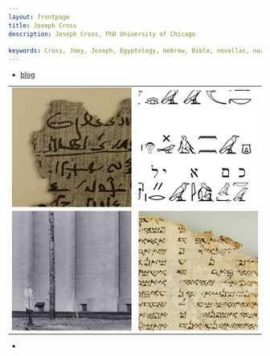```yaml
---
layout: frontpage
title: Joseph Cross
description: Joseph Cross, PhD University of Chicago

keywords: Cross, Joey, Joseph, Egyptology, Hebrew, Bible, novellas, narrative, literature, Chicago, Demotic, Lafayette, Louisiana
---
```


  <div class="navbar-inner">
      <ul class="nav">
          <!--<li><a href="{{ BASE_PATH }}/cross_cv.pdf">cv</a></li>-->
          <!--<li><a href="https://github.com/jjcross">github</a></li>-->
          <li><a href="{{ BASE_PATH}}/blog">blog</a></li>
         <!--<li><a href="https://twitter.com/jjjjjjjjjjcross">@jjjjjjjjjjcross</a></li>-->
      </ul>
  </div>
</div>

<table class="wide">
<tr align="left">
  <td class="left" align="right">
    <a href="publpics/pspiegelberg.html">
        <img src="publpics/pspiegelberg.png" alt="Closeup of Papyrus Spiegelberg, col. 7" title="Portion of Papyrus Spiegelberg, col. 7"/>
    </a>
  </td>
  <td class="left" align="left">
    <a href="publpics/SemiticTexts.fig2.html">
        <img src="publpics/SemiticTexts.fig2.png" alt="Northwest Semitic text in P. Anastasi I" title="Northwest Semitic text in P. Anastasi I"/>
    </a>
  </td>
</tr>
<tr align="left" align="right">
  <td class="right">
    <a href="publpics/elevator.html">
        <img src="publpics/elevator.png" alt="Grain elevator" title="Grain elevator"/>
    </a>
  </td>
  <td class="right" align="left">
    <a href="publpics/triglot.html">
        <img src="publpics/triglot.png" alt="Fragment of a Samaritan triglot Torah (Chicago OIM A6957)"/>
    </a>
  </td>
</tr>
</table>


<div class="navbar">
  <div class="navbar-inner">
      <ul class="nav">
          <li><a href="morefigs.html"> </a></li>
      </ul>
  </div>
</div>
